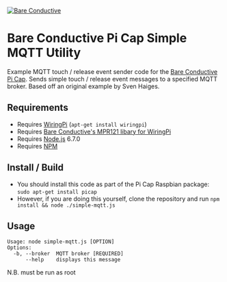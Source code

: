 [![Bare Conductive](http://bareconductive.com/assets/images/LOGO_256x106.png)](http://www.bareconductive.com/)

# Bare Conductive Pi Cap Simple MQTT Utility

Example MQTT touch / release event sender code for the [Bare Conductive Pi Cap](http://www.bareconductive.com/shop/pi-cap/). Sends simple touch / release event messages to a specified MQTT broker. Based off an original example by Sven Haiges.

## Requirements

* Requires [WiringPi](http://wiringpi.com/) (`apt-get install wiringpi`)
* Requires [Bare Conductive's MPR121 libary for WiringPi](https://github.com/BareConductive/wiringpi-mpr121)
* Requires [Node.js](https://nodejs.org/en/) 6.7.0
* Requires [NPM](https://www.npmjs.com/)

## Install / Build

* You should install this code as part of the Pi Cap Raspbian package: `sudo apt-get install picap`    
* However, if you are doing this yourself, clone the repository and run `npm install && node ./simple-mqtt.js`

## Usage

    Usage: node simple-mqtt.js [OPTION]
    Options:
      -b, --broker  MQTT broker [REQUIRED]
          --help    displays this message

N.B. must be run as root    
